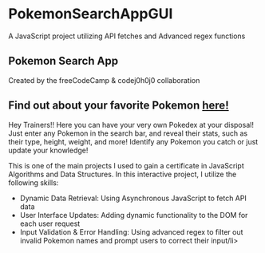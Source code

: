 # PokemonSearchAppGUI
A JavaScript project utilizing API fetches and Advanced regex functions
<section>
  <h1>Pokemon Search App</h1>
  <p>Created  by the freeCodeCamp & codej0h0j0 collaboration</p>
</section>
<section>
  <h2>Find out about your favorite Pokemon <a href="">here!</a></h2>
  <p>Hey Trainers!! Here you can have your very own Pokedex at your disposal! Just enter any Pokemon in the search bar, and reveal their stats, such as their type, height, weight, and more! Identify any Pokemon you catch or just update your knowledge!</p>
</section>
<section>
  <p> This is one of the main projects I used to gain a certificate in JavaScript Algorithms and Data Structures. In this interactive project, I utilize the following skills:</p>
  <ul>
    <li>Dynamic Data Retrieval: Using Asynchronous JavaScript to fetch API data</li>
    <li>User Interface Updates: Adding dynamic functionality to the DOM for each user request</li>
    <li>Input Validation & Error Handling: Using advanced regex to filter out invalid Pokemon names and prompt users to correct their input/li>
  </ul>
</section>
